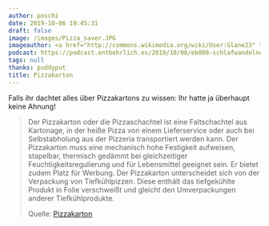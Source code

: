 ```yaml
---
author: poschi
date: 2019-10-06 19:45:31
draft: false
image: /images/Pizza_saver.JPG
imageauthor: <a href="http://commons.wikimedia.org/wiki/User:Glane23" title="User:Glane23">Glane23</a>
podcast: https://podcast.entbehrlich.es/2019/10/08/eb008-schlafwandelnde-umweltverschmutzer/
tags: null
thanks: puddyput
title: Pizzakarton
---
```


Falls ihr dachtet alles über Pizzakartons zu wissen: Ihr hatte ja überhaupt keine Ahnung!

> Der Pizzakarton oder die Pizzaschachtel ist eine Faltschachtel aus Kartonage,
> in der heiße Pizza von einem Lieferservice oder auch bei Selbstabholung aus
> der Pizzeria transportiert werden kann. Der Pizzakarton muss eine mechanisch
> hohe Festigkeit aufweisen, stapelbar, thermisch gedämmt bei gleichzeitiger
> Feuchtigkeitsregulierung und für Lebensmittel geeignet sein. Er bietet zudem
> Platz für Werbung. Der Pizzakarton unterscheidet sich von der Verpackung von
> Tiefkühlpizzen. Diese enthält das tiefgekühlte Produkt in Folie verschweißt
> und gleicht den Umverpackungen anderer Tiefkühlprodukte.
>
> Quelle: [Pizzakarton](https://de.wikipedia.org/wiki/Pizzakarton)